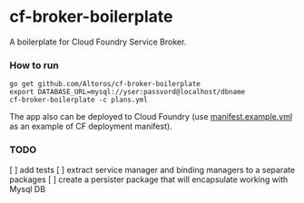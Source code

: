 # cf-broker-boilerplate

A boilerplate for Cloud Foundry Service Broker.

### How to run

```
go get github.com/Altoros/cf-broker-boilerplate
export DATABASE_URL=mysql://yser:passvord@localhost/dbname
cf-broker-boilerplate -c plans.yml
```

The app also can be deployed to Cloud Foundry (use [manifest.example.yml](https://github.com/Altoros/cf-broker-boilerplate/blob/master/manifest.example.yml) as an example of CF deployment manifest).

### TODO

[ ] add tests
[ ] extract service manager and binding managers to a separate packages
[ ] create a persister package that will encapsulate working with Mysql DB
